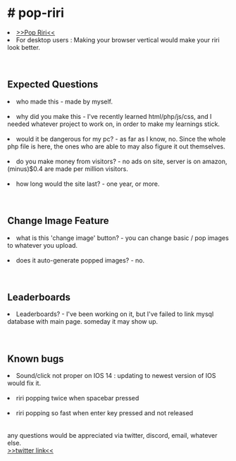 <h1># pop-riri</h1>

<li><a href = "http://pop-riri.click/">>>Pop Riri<<</a><br></li>
<li>For desktop users : Making your browser vertical would make your riri look better.</li><br></br>

<h2>Expected Questions</h2>
<li>who made this - made by myself.</li><br>
<li>why did you make this - I've recently learned html/php/js/css, and I needed whatever project to work on, in order to make my learnings stick.</li><br>
<li>would it be dangerous for my pc? - as far as I know, no. Since the whole php file is here, the ones who are able to may also figure it out themselves.</li><br>
<li>do you make money from visitors? - no ads on site, server is on amazon, (minus)$0.4 are made per million visitors.</li><br>
<li>how long would the site last? - one year, or more.</li><br>
<br>
<h2>Change Image Feature</h2>
<li>what is this 'change image' button? - you can change basic / pop images to whatever you upload.</li><br>
<li>does it auto-generate popped images? - no.</li><br>
<br>
<h2>Leaderboards</h2>
<li>Leaderboards? - I've been working on it, but I've failed to link mysql database with main page. someday it may show up.</li><br>
<br>
<h2>Known bugs</h2>
<li>Sound/click not proper on IOS 14 : updating to newest version of IOS would fix it. </li><br>
<li>riri popping twice when spacebar pressed</li><br>
<li>riri popping so fast when enter key pressed and not released</li><br>
<br>
any questions would be appreciated via twitter, discord, email, whatever else.<br>
<a href = "https://twitter.com/mosinori2256">>>twitter link<<</a><br>
